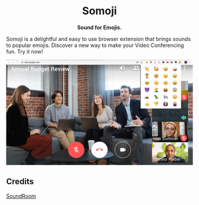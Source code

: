 <div align="center">
  <h1>
    Somoji
  </h1>

  <p>
    <strong>Sound for Emojis.</strong>
  </p>
</div>

Somoji is a delightful and easy to use browser extension that brings sounds to popular emojis. Discover a new way to make your Video Conferencing fun. Try it now!

![Google Hangouts screenshot](https://raw.githubusercontent.com/ApoorvSaxena/Somoji/master/screenshots/google-hangouts-banner.png)

## Credits
[SoundRoom](https://github.com/CurtisLusmore/soundroom)
